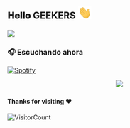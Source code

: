 <h2> 𝐇𝐞𝐥𝐥𝐨 GEEKERS <img src="https://raw.githubusercontent.com/ABSphreak/ABSphreak/master/gifs/Hi.gif" width="30px"></h2>

<img align='center' src='https://user-images.githubusercontent.com/5713670/87202985-820dcb80-c2b6-11ea-9f56-7ec461c497c3.gif' width='200"'>

### 🎧 Escuchando ahora

[![Spotify](https://spotify-github-profile.vercel.app/api/view?uid=jose.mendez.aqueveque&cover_image=true&theme=default&bar_color=53b14f&bar_color_cover=true)](https://open.spotify.com/user/jose.mendez.aqueveque)



<p align="center">
  <a href="https://open.spotify.com/user/jose.mendez.aqueveque" target="_blank">
    <img src="https://spotify-github-profile.vercel.app/api/view?uid=jose.mendez.aqueveque&cover_image=true&theme=default&bar_color=53b14f&bar_color_cover=true" />
  </a>
</p>

#### Thanks for visiting :heart:
![VisitorCount](https://profile-counter.glitch.me/0bamium/count.svg)
